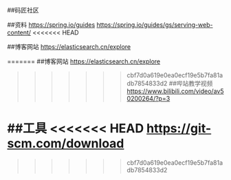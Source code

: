 ##码匠社区

##资料
https://spring.io/guides
https://spring.io/guides/gs/serving-web-content/
<<<<<<< HEAD

##博客网站
https://elasticsearch.cn/explore

=======
##博客网站
https://elasticsearch.cn/explore
>>>>>>> cbf7d0a619e0ea0ecf19e5b7fa81adb7854833d2
##哔站教学视频
https://www.bilibili.com/video/av50200264/?p=3

##工具
<<<<<<< HEAD
https://git-scm.com/download
=======
>>>>>>> cbf7d0a619e0ea0ecf19e5b7fa81adb7854833d2
